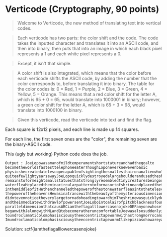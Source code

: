 # Verticode (Cryptography, 90 points)

>Welcome to Verticode, the new method of translating text into vertical codes.

>Each verticode has two parts: the color shift and the code.
The code takes the inputted character and translates it into an ASCII code,
and then into binary, then puts that into an image in which each black pixel
represents a 1 and each white pixel represents a 0.

>Except, it isn't that simple.

>A color shift is also integrated, which means that the color before each verticode shifts the ASCII
code, by adding the number that the color corresponds to, before translating it into binary. The table
for the color codes is: 0 = Red, 1 = Purple, 2 = Blue, 3 = Green, 4 = Yellow, 5 = Orange. This means
that a red color shift for the letter A, which is 65 + 0 = 65, would translate into 1000001 in binary;
however, a green color shift for the letter A, which is 65 + 3 = 68, would translate into 1000100 in binary.

>Given this verticode, read the verticode into text and find the flag.

Each square is 12x12 pixels, and each line is made up 14 squares.

For each line, the first seven ones are the "color", the remaining seven are the binary-ASCII code.

This (ugly but working) Python code does the job.

```
Output : JoeLopowasamanofmildtemperamentshortstatureandhadthegoalto
becometheworldsfastesttelephoneeaterThoughLoponeverknewevenbasic
physicshecreatedatelescopecapableofsightingthesmallesthaironanalienwholived
quiteafewlightyearsawayJoeLopoquicklydestroyedalargeboulderandusedtheshattered
remainstoformeightsmallstatuesthatstronglyresembledtinycreaturesbeingorrelatedtothe
waterfleaHeplacedtheminacircularpatterntoformasortofshrineandplacedthetelescope
inthemiddleofitHethenchanneledthepowerofthestonewaterfleasintothetelescopetoview
thepoweroftheheavensHewasinatrancewiththebeautyofthemysteriousdimensionand
didntevennoticetheverylargetornadoheadingtowardhimTheshrinewasquicklydemolished
andtheimmediatewithdrawlofpowersentJoeLobointoalairofpitchblacknessfoundtobea
paralleldimensionthatcausABCiamtheflagalllowercasenojokeDEFanyonewhosefirstname
beganwithJalongwithMLandQtobecomeratheruncomfortableJoewasalsosuddenlyintroduced
toundroclamaticolomphasisciousytheeccentrictapewormwithastrongmorrocanaccent
ImundroclamaticolomphasisciousytheeccentrictapewormIlikepizzasohowareyadoinIhavenoideasaidJoe
```

Solution: sctf{iamtheflagalllowercasenojoke}
